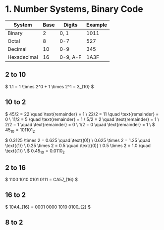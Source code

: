 # 1. Number Systems, Binary Code
|System|Base|Digits|Example|
|------|----|------|-------|
|Binary|2|0, 1|1011|
|Octal|8|0-7|527|
|Decimal|10|0-9|345|
|Hexadecimal|16|0-9, A-F|1A3F|

## 2 to 10
$ 1.1 = 1 \times 2^0 + 1 \times 2^1 = 3_{10} $

## 10 to 2
$
45/2 = 22 \quad \text{remainder} = 1 \\
22/2 = 11 \quad \text{remainder} = 0 \\
11/2 = 5 \quad \text{remainder} = 1 \\
5/2 = 2 \quad \text{remainder} = 1 \\
2/2 = 1 \quad \text{remainder} = 0 \\
1/2 = 0 \quad \text{remainder} = 1 \\
$
$45_{10} = 101101_{2}$

$
0.3125 \times 2 = 0.625 \quad \text{(0)} \\
0.625 \times 2 = 1.25 \quad \text{(1)} \\
0.25 \times 2 = 0.5 \quad \text{(0)} \\
0.5 \times 2 = 1.0 \quad \text{(1)} \\
$
$0.45_{10} = 0.0110_{2}$

## 2 to 16
$
1100 1010 0101 0111
= CA57_{16}
$
## 16 to 2
$
10A4_{16} = 0001 0000 1010 0100_{2}
$

## 8 to 2
